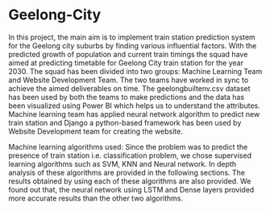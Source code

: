 # Geelong-City

In this project, the main  aim is to implement train station
prediction system for the Geelong city suburbs by finding various influential factors.
With the predicted growth of population and current train timings the squad have aimed
at predicting timetable for Geelong City train station for the year 2030. The squad has
been divided into two groups: Machine Learning Team and Website Development Team.
The two teams have worked in sync to achieve the aimed deliverables on time. The
geelongbuiltenv.csv dataset has been used by both the teams to make predictions and the
data has been visualized using Power BI which helps us to understand the attributes.
Machine learning team has applied neural network algorithm to predict new train station
and Django a python-based framework has been used by Website Development team for
creating the website.

Machine learning algorithms used:
Since the problem was to predict the presence of train station i.e. classification problem, we
chose supervised learning algorithms such as SVM, KNN and Neural network.
In depth analysis of these algorithms are provided in the following sections. The results
obtained by using each of these algorithms are also provided.
We found out that, the neural network using LSTM and Dense layers provided more accurate
results than the other two algorithms.


